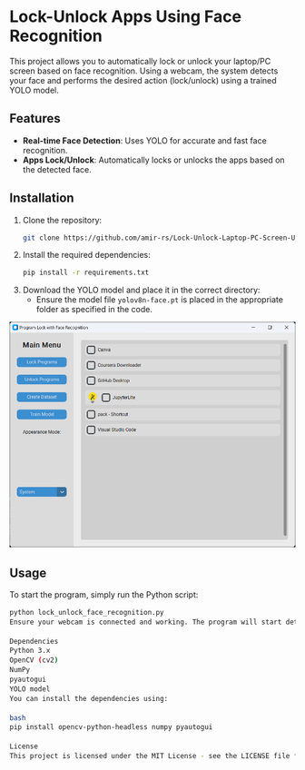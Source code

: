 # Lock-Unlock Apps Using Face Recognition

This project allows you to automatically lock or unlock your laptop/PC screen based on face recognition. Using a webcam, the system detects your face and performs the desired action (lock/unlock) using a trained YOLO model.

## Features

- **Real-time Face Detection**: Uses YOLO for accurate and fast face recognition.
- **Apps Lock/Unlock**: Automatically locks or unlocks the apps based on the detected face.

## Installation

1. Clone the repository:
    ```bash
    git clone https://github.com/amir-rs/Lock-Unlock-Laptop-PC-Screen-Using-Face-Recognition-master.git
    ```
2. Install the required dependencies:
    ```bash
    pip install -r requirements.txt
    ```
3. Download the YOLO model and place it in the correct directory:
    - Ensure the model file `yolov8n-face.pt` is placed in the appropriate folder as specified in the code.



![Screenshot](https://github.com/amir-rs/Machine-Learning-and-Deep-Learning/blob/master/Lock-Unlock-Laptop-PC-Screen-Using-Face-Recognition-master/Screenshot%202024-08-31%20211203.png)

## Usage

To start the program, simply run the Python script:

```bash
python lock_unlock_face_recognition.py
Ensure your webcam is connected and working. The program will start detecting faces and perform the lock/unlock actions accordingly.

Dependencies
Python 3.x
OpenCV (cv2)
NumPy
pyautogui
YOLO model
You can install the dependencies using:

bash
pip install opencv-python-headless numpy pyautogui

License
This project is licensed under the MIT License - see the LICENSE file for details.
